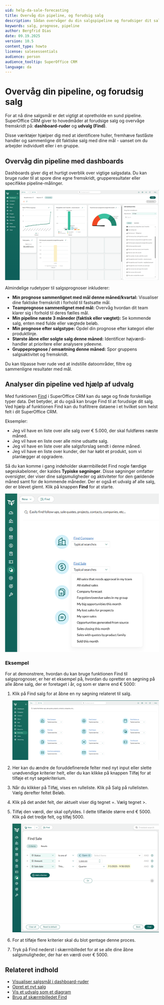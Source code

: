 ```yaml
---
uid: help-da-sale-forecasting
title: Overvåg din pipeline, og forudsig salg
description: Sådan overvåger du din salgspipeline og forudsiger dit salg ved hjælp af dashboards og udvalg.
keywords: salg, prognose, pipeline
author: Bergfrid Dias
date: 09.19.2025
version: 10.5
content_type: howto
license: salesessentials
audience: person
audience_tooltip: SuperOffice CRM
language: da
---
```


# Overvåg din pipeline, og forudsig salg

For at nå dine salgsmål er det vigtigt at opretholde en sund pipeline. SuperOffice CRM giver to hovedmåder at forudsige salg og overvåge fremskridt på: **dashboard-ruder** og **udvalg (Find)**.

Disse værktøjer hjælper dig med at identificere huller, fremhæve fastlåste handler og sammenligne dit faktiske salg med dine mål - uanset om du arbejder individuelt eller i en gruppe.

## Overvåg din pipeline med dashboards

Dashboards giver dig et hurtigt overblik over vigtige salgsdata. Du kan bruge ruder til at spore dine egne fremskridt, grupperesultater eller specifikke pipeline-målinger.

![Eksempel på ruden Min prognose -screenshot][img1]

Almindelige rudetyper til salgsprognoser inkluderer:

* **Min prognose sammenlignet med mål denne måned/kvartal:** Visualiser dine faktiske fremskridt i forhold til fastsatte mål.
* **Teamprognose sammenlignet med mål:** Overvåg hvordan dit team klarer sig i forhold til deres fælles mål.
* **Min pipeline næste 3 måneder (faktisk eller vægtet):** Se kommende salg, enten med fulde eller vægtede beløb.
* **Min prognose efter salgstype:** Opdel din prognose efter kategori eller produktlinje.
* **Største åbne eller solgte salg denne måned:** Identificer højværdi-handler at prioritere eller analysere ydeevne.
* **Gruppeprognose / omsætning denne måned:** Spor gruppens salgsaktivitet og fremskridt.

Du kan tilpasse hver rude ved at indstille datoområder, filtre og sammenligne resultater med mål.

## Analyser din pipeline ved hjælp af udvalg

Med funktionen [Find][5] i SuperOffice CRM kan du søge og finde forskellige typer data. Det betyder, at du også kan bruge Find til at forudsige dit salg. Ved hjælp af funktionen Find kan du frafiltrere dataene i et hvilket som helst felt i dit SuperOffice CRM.

Eksempler:

* Jeg vil have en liste over alle salg over € 5.000, der skal fuldføres næste måned.
* Jeg vil have en liste over alle mine udsatte salg.
* Jeg vil have en liste over alle salgsforslag sendt i denne måned.
* Jeg vil have en liste over kunder, der har købt et produkt, som vi planlægger at opgradere.

Så du kan komme i gang indeholder skærmbilledet Find nogle færdige søgeskabeloner, der kaldes **Typiske søgninger**. Disse søgninger omfatter oversigter, der viser dine salgsmuligheder og aktiviteter for den gældende måned samt for de kommende måneder. Der er også et udvalg af alle salg, der er blevet glemt. Klik på knappen **Find** for at starte.

![Med Typiske søgninger kan du vælge fra en liste over færdige søgninger, som du kan bruge til at starte din søgning -screenshot][img7]

### Eksempel

For at demonstrere, hvordan du kan bruge funktionen Find til salgsprognoser, er her et eksempel på, hvordan du opretter en søgning på alle åbne salg, der er foretaget i år, og som er større end € 5000:

1. Klik på Find salg for at åbne en ny søgning relateret til salg.

    ![Klik på Find salg for at åbne en ny salgsrelateret søgning -screenshot][img8]

2. Her kan du ændre de foruddefinerede felter med nyt input eller slette unødvendige kriterier helt, eller du kan klikke på knappen Tilføj for at tilføje et nyt søgekriterium.

3. Når du klikker på Tilføj, vises en rulleliste. Klik på Salg på rullelisten. Vælg derefter feltet Beløb.

4. Klik på det andet felt, der aktuelt viser dig tegnet =. Vælg tegnet >.

5. Tilføj den værdi, der skal opfyldes. I dette tilfælde større end € 5000. Klik på det tredje felt, og tilføj 5000.

    ![Modificer de foruddefinerede felter med nyt input, eller slet unødvendige kriterier helt -screenshot][img9]

6. For at tilføje flere kriterier skal du blot gentage denne proces.

7. Tryk på Find nederst i skærmbilledet for at se alle dine åbne salgsmuligheder, der har en værdi over € 5000.

## Relateret indhold

* [Visualiser salgsmål i dashboard-ruder][7]
* [Opret et nyt salg][1]
* [Vis et udvalg som et diagram][6]
* [Brug af skærmbilledet Find][5]

<!-- Referenced links -->
[1]: create.md
[5]: ../../search-options/learn/find-screen.md
[6]: ../../search-options/selection/learn/howto/display-as-charts.md
[7]: ../../dashboard/learn/show-sales-targets.md

<!-- Referenced images -->
[img1]: ../../../media/loc/en/sale/forecasting.png
[img7]: ../../../media/loc/en/search-options/typical-sale-searches.png
[img8]: ../../../media/loc/en/search-options/find-screen.png
[img9]: ../../../media/loc/en/search-options/find-sale.png
